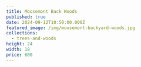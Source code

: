 ```yaml
---
title: Moosemont Back Woods
published: true
date: 2024-09-12T10:50:00.000Z
featured_image: /img/moosemont-backyard-woods.jpg
collections:
  - trees-and-woods
height: 24
width: 18
price: 600
---
```

